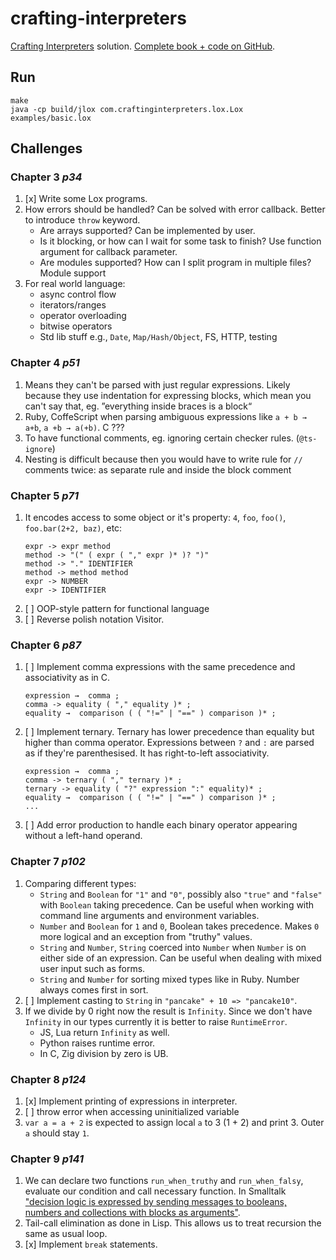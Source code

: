 # crafting-interpreters

[Crafting Interpreters](https://craftinginterpreters.com) solution. [Complete book + code on GitHub](https://github.com/munificent/craftinginterpreters).

## Run

```shell
make
java -cp build/jlox com.craftinginterpreters.lox.Lox examples/basic.lox
```

## Challenges

### Chapter 3 _p34_

1. [x] Write some Lox programs.
2. How errors should be handled? Can be solved with error callback. Better to introduce `throw` keyword.
    - Are arrays supported? Can be implemented by user.
    - Is it blocking, or how can I wait for some task to finish? Use function argument for callback parameter.
    - Are modules supported? How can I split program in multiple files? Module support
3. For real world language:
    - async control flow
    - iterators/ranges
    - operator overloading
    - bitwise operators
    - Std lib stuff e.g., `Date`, `Map/Hash/Object`, FS, HTTP, testing

### Chapter 4 _p51_

1. Means they can't be parsed with just regular expressions. Likely because they use indentation for expressing blocks, which mean you can't say that, eg. ”everything inside braces is a block“
2. Ruby, CoffeScript when parsing ambiguous expressions like `a + b → a+b`, `a +b → a(+b)`. C ???
3. To have functional comments, eg. ignoring certain checker rules. (`@ts-ignore`)
4. Nesting is difficult because then you would have to write rule for `//` comments twice: as separate rule and inside the block comment

### Chapter 5 _p71_

1. It encodes access to some object or it's property: `4`, `foo`, `foo()`, `foo.bar(2+2, baz)`, etc:
    ```
    expr -> expr method
    method -> "(" ( expr ( "," expr )* )? ")"
    method -> "." IDENTIFIER
    method -> method method
    expr -> NUMBER
    expr -> IDENTIFIER
    ```
2. [ ] OOP-style pattern for functional language
3. [ ] Reverse polish notation Visitor.

### Chapter 6 _p87_

1. [ ] Implement comma expressions with the same precedence and associativity as in C.
    ```
    expression →  comma ;
    comma -> equality ( "," equality )* ;
    equality →  comparison ( ( "!=" | "==" ) comparison )* ;
    ```
2. [ ] Implement ternary. Ternary has lower precedence than equality but higher than comma operator.
    Expressions between `?` and `:` are parsed as if they're parenthesised. It has right-to-left associativity.
    ```
    expression →  comma ;
    comma -> ternary ( "," ternary )* ;
    ternary -> equality ( "?" expression ":" equality)* ;
    equality →  comparison ( ( "!=" | "==" ) comparison )* ;
    ...
    ```
3. [ ] Add error production to handle each binary operator appearing without
   a left-hand operand.

### Chapter 7 _p102_

1. Comparing different types:
    - `String` and `Boolean` for `"1"` and `"0"`, possibly also `"true"` and
    `"false"` with `Boolean` taking precedence. Can be useful when working
    with command line arguments and environment variables.
    - `Number` and `Boolean` for `1` and `0`, Boolean takes precedence. Makes
    `0` more logical and an exception from "truthy" values.
    - `String` and `Number`, `String` coerced into `Number` when
    `Number` is on either side of an expression. Can be useful when dealing
    with mixed user input such as forms.
    - `String` and `Number` for sorting mixed types like in Ruby. Number always
    comes first in sort.
2. [ ] Implement casting to `String` in `"pancake" + 10 => "pancake10"`.
3. If we divide by 0 right now the result is `Infinity`. Since we don't have `Infinity` in our types currently it is better to raise `RuntimeError`.
    - JS, Lua return `Infinity` as well.
    - Python raises runtime error.
    - In C, Zig division by zero is UB.

### Chapter 8 _p124_

1. [x] Implement printing of expressions in interpreter.
2. [ ] throw error when accessing uninitialized variable
3. `var a = a + 2` is expected to assign local `a` to 3 (1 + 2) and print 3. Outer `a` should stay `1`.

### Chapter 9 _p141_

1. We can declare two functions `run_when_truthy` and `run_when_falsy`, evaluate our condition and call necessary function. In Smalltalk ["decision logic is expressed by sending messages to booleans, numbers and collections with blocks as arguments"](https://cuis-smalltalk.github.io/TheCuisBook/Control-flow-with-block-and-message.html).
2. Tail-call elimination as done in Lisp. This allows us to treat recursion the same as usual loop.
3. [x] Implement `break` statements.
